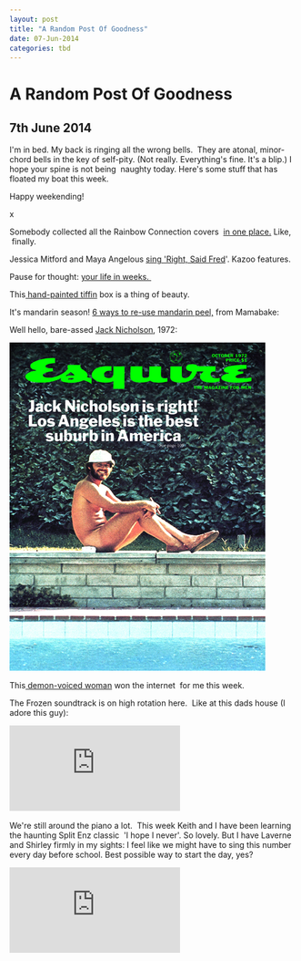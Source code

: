 ```yaml
---
layout: post
title: "A Random Post Of Goodness"
date: 07-Jun-2014
categories: tbd
---
```


# A Random Post Of Goodness

## 7th June 2014

I'm in bed. My back is ringing all the wrong bells.  They are atonal,   minor-chord bells in the key of self-pity. (Not really. Everything's fine. It's a blip.) I hope your spine is not being  naughty today. Here's some stuff that has floated my boat this week.

Happy weekending!

x

Somebody collected all the Rainbow Connection covers  <a href="http://www.metafilter.com/77060/Ive-heard-them-calling-my-name">in one place.</a> Like,    finally.

Jessica Mitford and Maya Angelous <a href="http://dangerousminds.net/comments/maya_angelou_and_jessica_mitford_sing_right_said_fred">sing 'Right,   Said Fred</a>'. Kazoo features.

Pause for thought: <a href="http://waitbutwhy.com/2014/05/life-weeks.html">your life in weeks. </a>

This<a href="http://thenewdomestic.com/product/handpainted-tiffin-carrier/"> hand-painted tiffin</a> box is a thing of beauty.

It's mandarin season! <a href="http://mamabake.com/2014/06/05/6-uses-mandarin-peel/">6 ways to re-use mandarin peel,</a> from Mamabake:

Well hello, bare-assed <a href="http://dangerousminds.net/comments/jack_nicholson_got_bare_ass_naked_for_the_cover_of_esquire_in_1972">Jack Nicholson</a>, 1972:

<img class="photo-horiz" src="/images/2014/06/72-10_Nicholson.jpg" />

This<a href="http://jezebel.com/awesome-woman-scares-groper-so-badly-he-craps-his-pants-1586151686"> demon-voiced woman</a> won the internet  for me this week.

The Frozen soundtrack is on high rotation here.  Like at this dads house (I adore this guy):

<iframe src='https://www.youtube.com/embed/Fu9ntXkkzwE' frameborder='0' gesture='media' allow='encrypted-media' allowfullscreen></iframe>

We're still around the piano a lot.  This week Keith and I have been learning the haunting Split Enz classic  'I hope I never'. So lovely. But I have Laverne and Shirley firmly in my sights: I feel like we might have to sing this number every day before school. Best possible way to start the day, yes?

<iframe src='https://www.youtube.com/embed/bJzF8_df1R8' frameborder='0' gesture='media' allow='encrypted-media' allowfullscreen></iframe>
